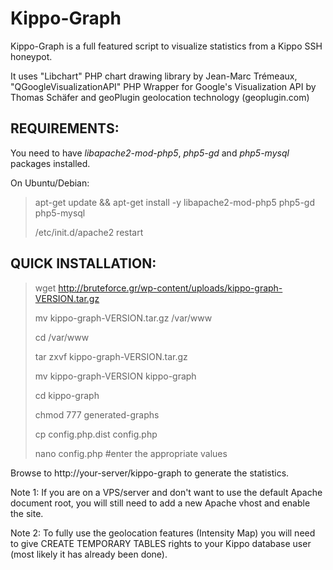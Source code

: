 Kippo-Graph
===========

Kippo-Graph is a full featured script to visualize statistics from a Kippo SSH honeypot.

It uses "Libchart" PHP chart drawing library by Jean-Marc Trémeaux,
"QGoogleVisualizationAPI" PHP Wrapper for Google's Visualization API by Thomas Schäfer
and geoPlugin geolocation technology (geoplugin.com)

REQUIREMENTS:
-------------
You need to have _libapache2-mod-php5_, _php5-gd_ and _php5-mysql_ packages installed.

On Ubuntu/Debian:
> apt-get update && apt-get install -y libapache2-mod-php5 php5-gd php5-mysql
>
> /etc/init.d/apache2 restart

QUICK INSTALLATION:
-------------------
> wget http://bruteforce.gr/wp-content/uploads/kippo-graph-VERSION.tar.gz
>
> mv kippo-graph-VERSION.tar.gz /var/www
>
> cd /var/www
>
> tar zxvf kippo-graph-VERSION.tar.gz
>
> mv kippo-graph-VERSION kippo-graph
>
> cd kippo-graph
>
> chmod 777 generated-graphs
>
> cp config.php.dist config.php
>
> nano config.php #enter the appropriate values

Browse to http://your-server/kippo-graph to generate the statistics.

Note 1: If you are on a VPS/server and don't want to use the default Apache document root,
		you will still need to add a new Apache vhost and enable the site.

Note 2: To fully use the geolocation features (Intensity Map) you will need to give CREATE
		TEMPORARY TABLES rights to your Kippo database user (most likely it has already been done).
